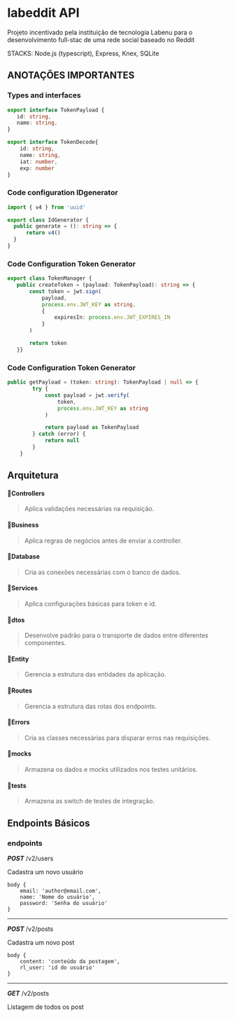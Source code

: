 # labeddit API
Projeto incentivado pela instituição de tecnologia Labenu para o desenvolvimento full-stac de uma rede social baseado no Reddit

STACKS: Node.js (typescript), Express, Knex, SQLite

## ANOTAÇÕES IMPORTANTES
 ### Types and interfaces

 ```ts
 export interface TokenPayload {
    id: string,
    name: string,
}
 ```

```ts
export interface TokenDecode{
    id: string,
    name: string,
    iat: number,
    exp: number
}
 ```

 ### Code configuration IDgenerator
  ```ts
 import { v4 } from 'uuid'

 export class IdGenerator {
    public generate = (): string => {
        return v4()
    }
 }
 ```
 ### Code Configuration Token Generator

 ```ts
export class TokenManager {
    public createToken = (payload: TokenPayload): string => {
        const token = jwt.sign(
            payload,
            process.env.JWT_KEY as string,
            {
                expiresIn: process.env.JWT_EXPIRES_IN
            }
        )

        return token
    }}
 ```
### Code Configuration Token Generator

```ts
public getPayload = (token: string): TokenPayload | null => {
        try {
            const payload = jwt.verify(
                token,
                process.env.JWT_KEY as string
            )

            return payload as TokenPayload
        } catch (error) {
            return null
        }
    }
```

## Arquitetura

#### 📂Controllers
> Aplica validações necessárias na requisição.
#### 📂Business
> Aplica regras de negócios antes de enviar a controller.
#### 📂Database
> Cria as conexões necessárias com o banco de dados.
#### 📂Services
> Aplica configurações básicas para token e id.
#### 📂dtos
> Desenvolve padrão para o transporte de dados entre diferentes componentes.
#### 📂Entity
> Gerencia a estrutura das entidades da aplicação.
#### 📂Routes
> Gerencia a estrutura das rotas dos endpoints.
#### 📂Errors
> Cria as classes necessárias para disparar erros nas requisições.

#### 📂mocks
> Armazena os dados e mocks utilizados nos testes unitários.
#### 📂tests
> Armazena as switch de testes de integração.

## Endpoints Básicos
### endpoints

**_POST_** /v2/users

Cadastra um novo usuário

    body {
        email: 'author@email.com',
        name: 'Nome do usuário',
        password: 'Senha do usuário'
    }
---
**_POST_** /v2/posts

Cadastra um novo post

    body {
        content: 'conteúdo da postagem',
        rl_user: 'id do usuário'
    }
---
**_GET_** /v2/posts

Listagem de todos os post